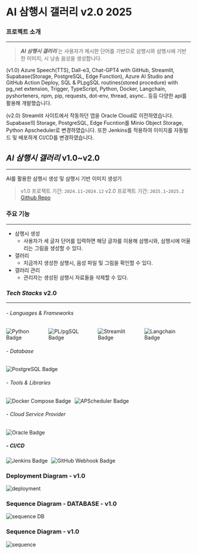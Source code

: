 # AI 삼행시 갤러리 v2.0 2025
### 프로젝트 소개
- - -
> _**AI 삼행시 갤러리**_ 는 사용자가 제시한 단어를 기반으로 삼행시와 삼행시에 기반한 이미지, 시 낭송 음성을 생성합니다.

(v1.0) Azure Speech(TTS), Dall-e3, Chat-GPT4
with GitHub, Streamlit, Supabase(Storage, PostgreSQL, Edge Function), Azure AI Studio and GitHub Action Deploy, SQL & PLpgSQL routines(stored procedure) with pg_net extension, Trigger, TypeScript, Python, Docker, Langchain, pyshorteners, npm, pip, requests, dot-env, thread, async.. 등등 다양한 api를 활용해 개발했습니다.

(v2.0) Streamlit 사이트에서 작동하던 앱을 Oracle Cloud로 이전하였습니다. Supabase의 Storage, PostgreSQL, Edge Fucntion를 Minio Object Storage, Python Apscheduler로 변경하였습니다. 또한 Jenkins를 적용하여 이미지를 자동빌드 및 배포하게 CI/CD를 변경하였습니다.
## _**AI 삼행시 갤러리**_ v1.0~v2.0
- - -
AI를 활용한 삼행시 생성 및 삼행시 기반 이미지 생성기
> v1.0 프로젝트 기간: `2024.11~2024.12`
> v2.0 프로젝트 기간: `2025.1~2025.2`
> [Github Repo](https://github.com/ellen24k/AIPoemGallery/)

### 주요 기능
- - -
- 삼행시 생성
    - 사용자가 세 글자 단어를 입력하면 해당 글자를 이용해 삼행시와, 삼행시에 어울리는 그림을 생성할 수 있다.
- 갤러리
    - 지금까지 생성한 삼행시, 음성 파일 및 그림을 확인할 수 있다.
- 갤러리 관리
    - 관리자는 생성된 삼행시 자료들을 삭제할 수 있다.

### _**Tech Stacks**_ v2.0
- - -
###### - _Languages & Frameworks_
<div style="display: flex; gap: 10px">
    <img src="https://img.shields.io/badge/Python-3776AB?style=for-the-badge&logo=python&logoColor=white" alt="Python Badge"> 
    <img src="https://img.shields.io/badge/PL%2FpgSQL-336791?style=for-the-badge&logo=postgresql&logoColor=white" alt="PL/pgSQL Badge">
    <img src="https://img.shields.io/badge/Streamlit-FF4B4B?style=for-the-badge&logo=streamlit&logoColor=white" alt="Streamlit Badge">
    <img src="https://img.shields.io/badge/Langchain-46d3e6?style=for-the-badge&logo=Langchain&logoColor=white" alt="Langchain Badge">
</div>

###### - _Database_
<div style="display: flex; gap: 10px;">
    <img src="https://img.shields.io/badge/PostgreSQL-4169E1?style=for-the-badge&logo=postgresql&logoColor=white" alt="PostgreSQL Badge">
</div>

###### - _Tools & Libraries_
<div style="display: flex; gap: 10px;">
    <img src="https://img.shields.io/badge/Docker_Compose-2496ED?style=for-the-badge&logo=docker&logoColor=white" alt="Docker Compose Badge">
    <img src="https://img.shields.io/badge/APScheduler-004080?style=for-the-badge&logo=APScheduler&logoColor=white" alt="APScheduler Badge">
</div>

###### - _Cloud Service Provider_
<div style="display: flex; gap: 10px;">
    <img src="https://img.shields.io/badge/Oracle_Cloud-F80000?style=for-the-badge&logo=oracle&logoColor=white" alt="Oracle Badge">
</div>

##### - _CI/CD_
<div style="display: flex; gap: 10px;">
    <img src="https://img.shields.io/badge/Jenkins-D24939?style=for-the-badge&logo=jenkins&logoColor=white" alt="Jenkins Badge">
    <img src="https://img.shields.io/badge/GitHub%20Webhook-181717?style=for-the-badge&logo=github&logoColor=white" alt="GitHub Webhook Badge">
</div>

### Deployment Diagram - v1.0
![deployment](https://ghost.ellen24k.kro.kr/content/images/2025/02/diagram_deployment-1-.png)

### Sequence Diagram - DATABASE - v1.0
![sequence DB](https://ghost.ellen24k.kro.kr/content/images/2025/02/diagram_sequence_database-1-.png)

### Sequence Diagram - v1.0
![sequence](https://ghost.ellen24k.kro.kr/content/images/2025/02/diagram_sequence_streamlit-1--1.png)




